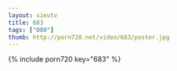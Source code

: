 ```yaml
--- 
layout: sieutv
title: 683
tags: ["000"]
thumb: http://porn720.net/video/683/poster.jpg
---
```

{% include porn720 key="683" %} 
